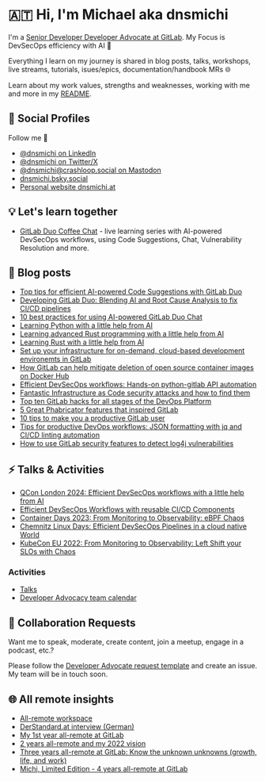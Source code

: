 # 🇦🇹 Hi, I'm Michael aka dnsmichi

I'm a [Senior Developer Developer Advocate at GitLab](https://about.gitlab.com/company/team/#dnsmichi). My Focus is DevSecOps efficiency with AI 🦊 

Everything I learn on my journey is shared in blog posts, talks, workshops, live streams, tutorials, isues/epics, documentation/handbook MRs 🌐

Learn about my work values, strengths and weaknesses, working with me and more in my [README](https://handbook.gitlab.com/handbook/marketing/readmes/michael-friedrich/).

## 🌈 Social Profiles

Follow me 👋 

- [@dnsmichi on LinkedIn](https://www.linkedin.com/in/dnsmichi/)
- [@dnsmichi on Twitter/X](https://twitter.com/dnsmichi)
- [@dnsmichi@crashloop.social on Mastodon](https://crashloop.social/@dnsmichi)
- [dnsmichi.bsky.social](https://bsky.app/profile/dnsmichi.bsky.social)
- [Personal website dnsmichi.at](https://dnsmichi.at/)

## 💡 Let's learn together

- [GitLab Duo Coffee Chat](https://www.youtube.com/playlist?list=PL05JrBw4t0Kp5uj_JgQiSvHw1jQu0mSVZ) - live learning series with AI-powered DevSecOps workflows, using Code Suggestions, Chat, Vulnerability Resolution and more. 

## 🌱 Blog posts

- [Top tips for efficient AI-powered Code Suggestions with GitLab Duo](https://about.gitlab.com/blog/2024/06/11/top-tips-for-efficient-ai-powered-code-suggestions-with-gitlab-duo/)
- [Developing GitLab Duo: Blending AI and Root Cause Analysis to fix CI/CD pipelines](https://go.gitlab.com/i6122K)
- [10 best practices for using AI-powered GitLab Duo Chat](https://go.gitlab.com/UQnuC4)
- [Learning Python with a little help from AI](https://go.gitlab.com/eMmNAl)
- [Learning advanced Rust programming with a little help from AI](https://go.gitlab.com/dXWquG)
- [Learning Rust with a little help from AI](https://go.gitlab.com/N0f6BK)
- [Set up your infrastructure for on-demand, cloud-based development environemts in GitLab](https://go.gitlab.com/dp75xo)
- [How GitLab can help mitigate deletion of open source container images on Docker Hub](https://go.gitlab.com/LTsBCm)
- [Efficient DevSecOps workflows: Hands-on python-gitlab API automation](https://go.gitlab.com/JPIoWd)
- [Fantastic Infrastructure as Code security attacks and how to find them](https://about.gitlab.com/blog/2022/02/17/fantastic-infrastructure-as-code-security-attacks-and-how-to-find-them/)
- [Top ten GitLab hacks for all stages of the DevOps Platform](https://about.gitlab.com/blog/2021/10/19/top-10-gitlab-hacks/)
- [5 Great Phabricator features that inspired GitLab](https://about.gitlab.com/blog/2021/08/13/five-great-phabricator-features-inspired-gitlab/)
- [10 tips to make you a productive GitLab user](https://about.gitlab.com/blog/2021/02/18/improve-your-gitlab-productivity-with-these-10-tips/)
- [Tips for productive DevOps workflows: JSON formatting with jq and CI/CD linting automation](https://about.gitlab.com/blog/2021/04/21/devops-workflows-json-format-jq-ci-cd-lint/)
- [How to use GitLab security features to detect log4j vulnerabilities](https://about.gitlab.com/blog/2021/12/15/use-gitlab-to-detect-vulnerabilities/)

## ⚡️ Talks & Activities

- [QCon London 2024: Efficient DevSecOps workflows with a little help from AI](https://go.gitlab.com/ZDYNXQ)
- [Efficient DevSecOps Workflows with reusable CI/CD Components](https://youtu.be/-yvfSFKAgbA)
- [Container Days 2023: From Monitoring to Observability: eBPF Chaos](https://go.gitlab.com/nwHFeG)
- [Chemnitz Linux Days: Efficient DevSecOps Pipelines in a cloud native World](https://go.gitlab.com/RPog2h)
- [KubeCon EU 2022: From Monitoring to Observability: Left Shift your SLOs with Chaos](https://www.youtube.com/watch?v=BkREMg8adaI)

### Activities

- [Talks](https://dnsmichi.at/talks/)
- [Developer Advocacy team calendar](https://handbook.gitlab.com/handbook/marketing/developer-relations/developer-advocacy/calendar/)

## 🤗 Collaboration Requests

Want me to speak, moderate, create content, join a meetup, engage in a podcast, etc.?

Please follow the [Developer Advocate request template](https://handbook.gitlab.com/handbook/marketing/developer-relations/developer-advocacy/#want-to-work-with-the-team) and create an issue. My team will be in touch soon. 

## 🌐 All remote insights

- [All-remote workspace](https://dnsmichi.at/all-remote-workspace/)
- [DerStandard.at interview (German)](https://www.derstandard.de/consent/tcf/story/2000124135517/developer-evangelist-ich-bin-mein-eigener-manager)
- [My 1st year all-remote at GitLab](https://www.polywork.com/dnsmichi/highlights/013680c2-6479-4347-9687-e4ca637065b5)
- [2 years all-remote and my 2022 vision](https://dnsmichi.at/2022/03/02/2-years-all-remote-and-2022-vision/)
- [Three years all-remote at GitLab: Know the unknown unknowns (growth, life, and work)](https://dnsmichi.at/2023/03/02/three-years-all-remote-at-gitlab-know-the-unknown-unknowns-growth-life-work/)
- [Michi, Limited Edition - 4 years all-remote at GitLab](https://dnsmichi.at/2024/03/02/michi-limited-edition-4-years-all-remote-at-gitlab/)
